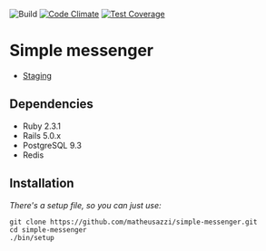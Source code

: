 ![Build](https://travis-ci.org/matheusazzi/simple-messenger.svg?branch=master)
[![Code Climate](https://codeclimate.com/github/matheusazzi/simple-messenger/badges/gpa.svg)](https://codeclimate.com/github/matheusazzi/simple-messenger)
[![Test Coverage](https://codeclimate.com/github/matheusazzi/simple-messenger/badges/coverage.svg)](https://codeclimate.com/github/matheusazzi/simple-messenger/coverage)

# Simple messenger

- [Staging](http://app.herokuapp.com/)

## Dependencies

 * Ruby 2.3.1
 * Rails 5.0.x
 * PostgreSQL 9.3
 * Redis

## Installation

*There's a setup file, so you can just use:*

```
git clone https://github.com/matheusazzi/simple-messenger.git
cd simple-messenger
./bin/setup
```
